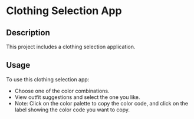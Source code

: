 # Clothing Selection App

## Description

This project includes a clothing selection application.

## Usage

To use this clothing selection app:
    
- Choose one of the color combinations.
- View outfit suggestions and select the one you like.
- Note: Click on the color palette to copy the color code, and click on the label showing the color code you want to copy.